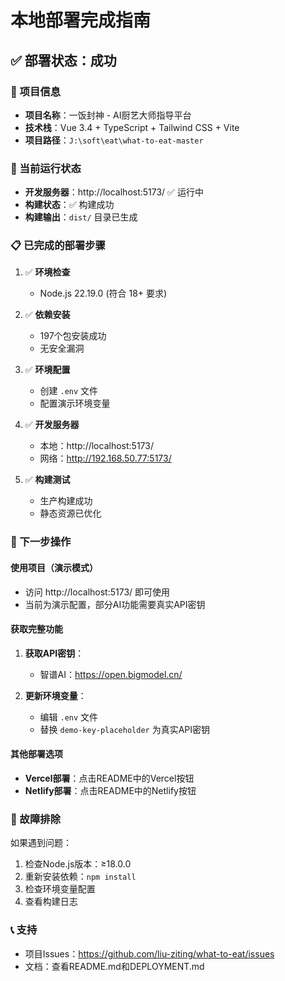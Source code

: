 # 本地部署完成指南

## ✅ 部署状态：成功

### 🎯 项目信息
- **项目名称**：一饭封神 - AI厨艺大师指导平台
- **技术栈**：Vue 3.4 + TypeScript + Tailwind CSS + Vite
- **项目路径**：`J:\soft\eat\what-to-eat-master`

### 🚀 当前运行状态
- **开发服务器**：http://localhost:5173/ ✅ 运行中
- **构建状态**：✅ 构建成功
- **构建输出**：`dist/` 目录已生成

### 📋 已完成的部署步骤

1. ✅ **环境检查**
   - Node.js 22.19.0 (符合 18+ 要求)

2. ✅ **依赖安装**
   - 197个包安装成功
   - 无安全漏洞

3. ✅ **环境配置**
   - 创建 `.env` 文件
   - 配置演示环境变量

4. ✅ **开发服务器**
   - 本地：http://localhost:5173/
   - 网络：http://192.168.50.77:5173/

5. ✅ **构建测试**
   - 生产构建成功
   - 静态资源已优化

### 🔧 下一步操作

#### 使用项目（演示模式）
- 访问 http://localhost:5173/ 即可使用
- 当前为演示配置，部分AI功能需要真实API密钥

#### 获取完整功能
1. **获取API密钥**：
    - 智谱AI：https://open.bigmodel.cn/

2. **更新环境变量**：
   - 编辑 `.env` 文件
   - 替换 `demo-key-placeholder` 为真实API密钥

#### 其他部署选项
- **Vercel部署**：点击README中的Vercel按钮
- **Netlify部署**：点击README中的Netlify按钮

### 🚨 故障排除

如果遇到问题：
1. 检查Node.js版本：≥18.0.0
2. 重新安装依赖：`npm install`
3. 检查环境变量配置
4. 查看构建日志

### 📞 支持
- 项目Issues：https://github.com/liu-ziting/what-to-eat/issues
- 文档：查看README.md和DEPLOYMENT.md